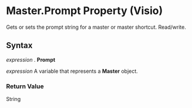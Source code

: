 
# Master.Prompt Property (Visio)

Gets or sets the prompt string for a master or master shortcut. Read/write.


## Syntax

 _expression_ . **Prompt**

 _expression_ A variable that represents a **Master** object.


### Return Value

String

